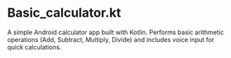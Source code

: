 # Basic_calculator.kt
A simple Android calculator app built with Kotlin.  Performs basic arithmetic operations (Add, Subtract, Multiply, Divide) and includes voice input for quick calculations.
